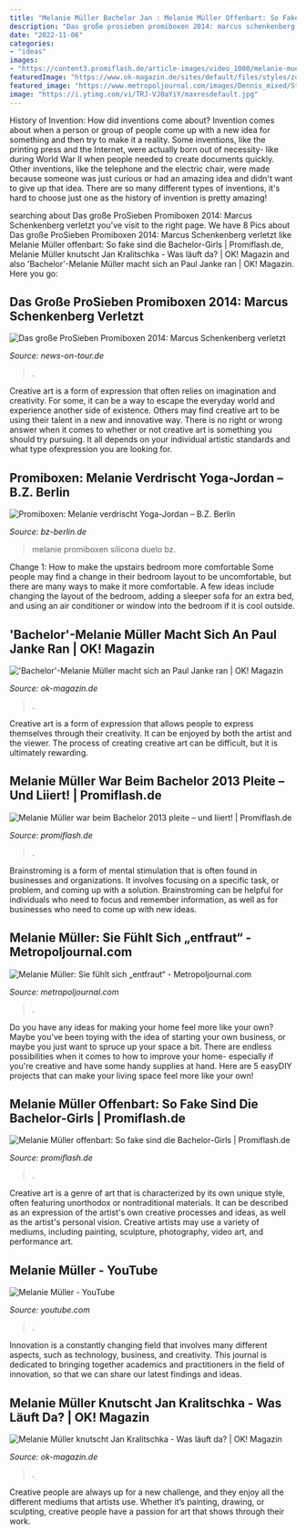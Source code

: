 ```yaml
---
title: "Melanie Müller Bachelor Jan : Melanie Müller Offenbart: So Fake Sind Die Bachelor-girls"
description: "Das große prosieben promiboxen 2014: marcus schenkenberg verletzt"
date: "2022-11-06"
categories:
- "ideas"
images:
- "https://content3.promiflash.de/article-images/video_1080/melanie-mueller-im-glitzerkleid.jpg"
featuredImage: "https://www.ok-magazin.de/sites/default/files/styles/zoom/public/media/gallery/2c102cbe5427d022983ae2fe81c643d9.jpg?itok=P2HGe-Vk"
featured_image: "https://www.metropoljournal.com/images/Dennis_mixed/Stars/melanie_mueller_300dpi_druck.JPG"
image: "https://i.ytimg.com/vi/TRJ-VJ0aYiY/maxresdefault.jpg"
---
```



History of Invention: How did inventions come about?
Invention comes about when a person or group of people come up with a new idea for something and then try to make it a reality. Some inventions, like the printing press and the Internet, were actually born out of necessity- like during World War II when people needed to create documents quickly. Other inventions, like the telephone and the electric chair, were made because someone was just curious or had an amazing idea and didn't want to give up that idea. There are so many different types of inventions, it's hard to choose just one as the history of invention is pretty amazing!

	

		
searching about Das große ProSieben Promiboxen 2014: Marcus Schenkenberg verletzt you've visit to the right page. We have 8 Pics about Das große ProSieben Promiboxen 2014: Marcus Schenkenberg verletzt like Melanie Müller offenbart: So fake sind die Bachelor-Girls | Promiflash.de, Melanie Müller knutscht Jan Kralitschka - Was läuft da? | OK! Magazin and also &#039;Bachelor&#039;-Melanie Müller macht sich an Paul Janke ran | OK! Magazin. Here you go:
		
    
## Das Große ProSieben Promiboxen 2014: Marcus Schenkenberg Verletzt

<img loading=lazy src="https://www.news-on-tour.de/wp-content/uploads/2014/09/43_ntoi_das-grosse-prosieben-promiboxen_2014.jpg" onerror="this.onerror=null;this.src='https://tse2.mm.bing.net/th?id=OIP.UyroT33BWsbee6XUfX1rxQHaKZ&amp;pid=15.1';" alt="Das große ProSieben Promiboxen 2014: Marcus Schenkenberg verletzt">

_Source: news-on-tour.de_

>. 

	

Creative art is a form of expression that often relies on imagination and creativity. For some, it can be a way to escape the everyday world and experience another side of existence. Others may find creative art to be using their talent in a new and innovative way. There is no right or wrong answer when it comes to whether or not creative art is something you should try pursuing. It all depends on your individual artistic standards and what type ofexpression you are looking for.

    
## Promiboxen: Melanie Verdrischt Yoga-Jordan – B.Z. Berlin

<img loading=lazy src="https://s3-eu-west-1.amazonaws.com/de-asitcp-ir-bz-data-prod/data/uploads/2014/09/gyi_456210590_1411851308-768x432.jpg" onerror="this.onerror=null;this.src='https://tse3.mm.bing.net/th?id=OIP.oe3qdMR1fpV63YKlvyYnRQHaEK&amp;pid=15.1';" alt="Promiboxen: Melanie verdrischt Yoga-Jordan – B.Z. Berlin">

_Source: bz-berlin.de_

>melanie promiboxen silicona duelo bz. 

	

Change 1: How to make the upstairs bedroom more comfortable
Some people may find a change in their bedroom layout to be uncomfortable, but there are many ways to make it more comfortable. A few ideas include changing the layout of the bedroom, adding a sleeper sofa for an extra bed, and using an air conditioner or window into the bedroom if it is cool outside.

    
## &#039;Bachelor&#039;-Melanie Müller Macht Sich An Paul Janke Ran | OK! Magazin

<img loading=lazy src="https://cdn.okmag.de/s/article_main/public/media/gallery/c32ff9ba07f252dc847e22c80c239cce.jpg" onerror="this.onerror=null;this.src='https://tse2.mm.bing.net/th?id=OIP.jd9R_yDR-GREqmDCWjKDGAHaIN&amp;pid=15.1';" alt="&#039;Bachelor&#039;-Melanie Müller macht sich an Paul Janke ran | OK! Magazin">

_Source: ok-magazin.de_

>. 

	

Creative art is a form of expression that allows people to express themselves through their creativity. It can be enjoyed by both the artist and the viewer. The process of creating creative art can be difficult, but it is ultimately rewarding.

    
## Melanie Müller War Beim Bachelor 2013 Pleite – Und Liiert! | Promiflash.de

<img loading=lazy src="https://content2.promiflash.de/article-images/video_480/mike-bluemer-und-melanie-mueller-bei-der-imbiss-eroeffnung-auf-mallorca-im-april-2017.jpg" onerror="this.onerror=null;this.src='https://tse2.mm.bing.net/th?id=OIP.zkhufjfjkAloV11VsxRPCgHaEK&amp;pid=15.1';" alt="Melanie Müller war beim Bachelor 2013 pleite – und liiert! | Promiflash.de">

_Source: promiflash.de_

>. 

	

Brainstroming is a form of mental stimulation that is often found in businesses and organizations. It involves focusing on a specific task, or problem, and coming up with a solution. Brainstroming can be helpful for individuals who need to focus and remember information, as well as for businesses who need to come up with new ideas.

    
## Melanie Müller: Sie Fühlt Sich „entfraut“ - Metropoljournal.com

<img loading=lazy src="https://www.metropoljournal.com/images/Dennis_mixed/Stars/melanie_mueller_300dpi_druck.JPG" onerror="this.onerror=null;this.src='https://tse2.mm.bing.net/th?id=OIP.Xx4MvZVXFvtE6j5Ul_hD4QHaLG&amp;pid=15.1';" alt="Melanie Müller: Sie fühlt sich „entfraut“ - Metropoljournal.com">

_Source: metropoljournal.com_

>. 

	

Do you have any ideas for making your home feel more like your own? Maybe you've been toying with the idea of starting your own business, or maybe you just want to spruce up your space a bit. There are endless possibilities when it comes to how to improve your home- especially if you're creative and have some handy supplies at hand. Here are 5 easyDIY projects that can make your living space feel more like your own!

    
## Melanie Müller Offenbart: So Fake Sind Die Bachelor-Girls | Promiflash.de

<img loading=lazy src="https://content3.promiflash.de/article-images/video_1080/melanie-mueller-im-glitzerkleid.jpg" onerror="this.onerror=null;this.src='https://tse3.mm.bing.net/th?id=OIP.sbh6LaTvT1JG83eFVhgryQHaEK&amp;pid=15.1';" alt="Melanie Müller offenbart: So fake sind die Bachelor-Girls | Promiflash.de">

_Source: promiflash.de_

>. 

	

Creative art is a genre of art that is characterized by its own unique style, often featuring unorthodox or nontraditional materials. It can be described as an expression of the artist's own creative processes and ideas, as well as the artist's personal vision. Creative artists may use a variety of mediums, including painting, sculpture, photography, video art, and performance art.

    
## Melanie Müller - YouTube

<img loading=lazy src="https://i.ytimg.com/vi/TRJ-VJ0aYiY/maxresdefault.jpg" onerror="this.onerror=null;this.src='https://tse3.mm.bing.net/th?id=OIP.VTrLKuaj4XLZS7q2ovBG0gHaEK&amp;pid=15.1';" alt="Melanie Müller - YouTube">

_Source: youtube.com_

>. 

	

Innovation is a constantly changing field that involves many different aspects, such as technology, business, and creativity. This journal is dedicated to bringing together academics and practitioners in the field of innovation, so that we can share our latest findings and ideas.

    
## Melanie Müller Knutscht Jan Kralitschka - Was Läuft Da? | OK! Magazin

<img loading=lazy src="https://www.ok-magazin.de/sites/default/files/styles/zoom/public/media/gallery/2c102cbe5427d022983ae2fe81c643d9.jpg?itok=P2HGe-Vk" onerror="this.onerror=null;this.src='https://tse4.mm.bing.net/th?id=OIP.xz1uXM4OdNxUPLKriYMRfgHaIN&amp;pid=15.1';" alt="Melanie Müller knutscht Jan Kralitschka - Was läuft da? | OK! Magazin">

_Source: ok-magazin.de_

>. 

	

Creative people are always up for a new challenge, and they enjoy all the different mediums that artists use. Whether it’s painting, drawing, or sculpting, creative people have a passion for art that shows through their work.

